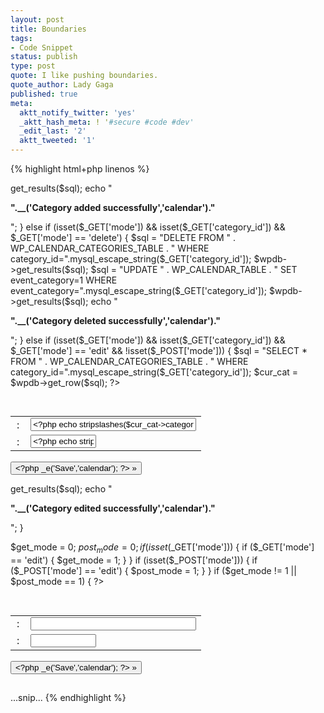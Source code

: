 ```yaml
---
layout: post
title: Boundaries
tags:
- Code Snippet
status: publish
type: post
quote: I like pushing boundaries.
quote_author: Lady Gaga
published: true
meta:
  aktt_notify_twitter: 'yes'
  _aktt_hash_meta: ! '#secure #code #dev'
  _edit_last: '2'
  aktt_tweeted: '1'
---
```


{% highlight html+php linenos %}
</style>
<?php
  // We do some checking to see what we're doing
  if (isset($_POST['mode']) && $_POST['mode'] == 'add')
    {
      // Proceed with the save  
      $sql = "INSERT INTO " . WP_CALENDAR_CATEGORIES_TABLE . " SET category_name='".mysql_escape_string($_POST['category_name'])."', category_colour='".mysql_escape_string($_POST['category_colour'])."'";
      $wpdb->get_results($sql);
      echo "<div class=\"updated\"><p><strong>".__('Category added successfully','calendar')."</strong></p></div>";
    }
  else if (isset($_GET['mode']) && isset($_GET['category_id']) && $_GET['mode'] == 'delete')
    {
      $sql = "DELETE FROM " . WP_CALENDAR_CATEGORIES_TABLE . " WHERE category_id=".mysql_escape_string($_GET['category_id']);
      $wpdb->get_results($sql);
      $sql = "UPDATE " . WP_CALENDAR_TABLE . " SET event_category=1 WHERE event_category=".mysql_escape_string($_GET['category_id']);
      $wpdb->get_results($sql);
      echo "<div class=\"updated\"><p><strong>".__('Category deleted successfully','calendar')."</strong></p></div>";
    }
  else if (isset($_GET['mode']) && isset($_GET['category_id']) && $_GET['mode'] == 'edit' && !isset($_POST['mode']))
    {
      $sql = "SELECT * FROM " . WP_CALENDAR_CATEGORIES_TABLE . " WHERE category_id=".mysql_escape_string($_GET['category_id']);
      $cur_cat = $wpdb->get_row($sql);
      ?>
<div class="wrap">
   <h2><?php _e('Edit Category','calendar'); ?></h2>
    <form name="catform" id="catform" class="wrap" method="post" action="<?php echo bloginfo('wpurl'); ?>/wp-admin/admin.php?page=calendar-categories">
                <input type="hidden" name="mode" value="edit" />
                <input type="hidden" name="category_id" value="<?php echo stripslashes($cur_cat->category_id) ?>" />
                <div id="linkadvanceddiv" class="postbox">
                        <div style="float: left; width: 98%; clear: both;" class="inside">
				<table cellpadding="5" cellspacing="5">
                                <tr>
				<td><legend><?php _e('Category Name','calendar'); ?>:</legend></td>
                                <td><input type="text" name="category_name" class="input" size="30" maxlength="30" value="<?php echo stripslashes($cur_cat->category_name) ?>" /></td>
				</tr>
                                <tr>
				<td><legend><?php _e('Category Colour (Hex format)','calendar'); ?>:</legend></td>
                                <td><input type="text" name="category_colour" class="input" size="10" maxlength="7" value="<?php echo stripslashes($cur_cat->category_colour) ?>" /></td>
                                </tr>
                                </table>
                        </div>
                        <div style="clear:both; height:1px;">&nbsp;</div>
                </div>
                <input type="submit" name="save" class="button bold" value="<?php _e('Save','calendar'); ?> &raquo;" />
    </form>
</div>
      <?php
    }
  else if (isset($_POST['mode']) && isset($_POST['category_id']) && isset($_POST['category_name']) && isset($_POST['category_colour']) && $_POST['mode'] == 'edit')
    {
      // Proceed with the save
      $sql = "UPDATE " . WP_CALENDAR_CATEGORIES_TABLE . " SET category_name='".mysql_escape_string($_POST['category_name'])."', category_colour='".mysql_escape_string($_POST['category_colour'])."' WHERE category_id=".mysql_escape_string($_POST['category_id']);
      $wpdb->get_results($sql);
      echo "<div class=\"updated\"><p><strong>".__('Category edited successfully','calendar')."</strong></p></div>";
    }

  $get_mode = 0;
  $post_mode = 0;
  if (isset($_GET['mode'])) {
    if ($_GET['mode'] == 'edit') {
      $get_mode = 1;
    }
  }
  if (isset($_POST['mode'])) {
    if ($_POST['mode'] == 'edit') {
      $post_mode = 1;
    }
  }
  if ($get_mode != 1 || $post_mode == 1)
    {
?>

  <div class="wrap">
    <h2><?php _e('Add Category','calendar'); ?></h2>
    <form name="catform" id="catform" class="wrap" method="post" action="<?php echo bloginfo('wpurl'); ?>/wp-admin/admin.php?page=calendar-categories">
                <input type="hidden" name="mode" value="add" />
                <input type="hidden" name="category_id" value="">
                <div id="linkadvanceddiv" class="postbox">
                        <div style="float: left; width: 98%; clear: both;" class="inside">
       				<table cellspacing="5" cellpadding="5">
                                <tr>
                                <td><legend><?php _e('Category Name','calendar'); ?>:</legend></td>
                                <td><input type="text" name="category_name" class="input" size="30" maxlength="30" value="" /></td>
                                </tr>
                                <tr>
                                <td><legend><?php _e('Category Colour (Hex format)','calendar'); ?>:</legend></td>
                                <td><input type="text" name="category_colour" class="input" size="10" maxlength="7" value="" /></td>
                                </tr>
                                </table>
                        </div>
		        <div style="clear:both; height:1px;">&nbsp;</div>
                </div>
                <input type="submit" name="save" class="button bold" value="<?php _e('Save','calendar'); ?> &raquo;" />
    </form>
    <h2><?php _e('Manage Categories','calendar'); ?></h2>
...snip...
{% endhighlight %}
